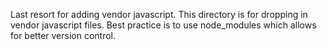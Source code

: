 Last resort for adding vendor javascript. This directory is for dropping in vendor javascript files.
Best practice is to use node_modules which allows for better version control.
